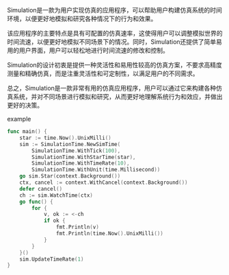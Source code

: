 Simulation是一款为用户实现仿真的应用程序，可以帮助用户构建仿真系统的时间环境，以便更好地模拟和研究各种情况下的行为和效果。

该应用程序的主要特点是具有可配置的仿真速率，这使得用户可以调整模拟世界的时间流速，以便更好地模拟不同场景下的情况。同时，Simulation还提供了简单易用的用户界面，用户可以轻松地进行时间流速的修改和控制。

Simulation的设计初衷是提供一种灵活性和易用性较高的仿真方案，不要求高精度测量和精确仿真，而是注重灵活性和可定制性，以满足用户的不同需求。

总之，Simulation是一款非常有用的仿真应用程序，用户可以通过它来构建各种仿真系统，并对不同场景进行模拟和研究，从而更好地理解系统行为和效应，并做出更好的决策。

example

```go
func main() {
    star := time.Now().UnixMilli()
    sim := SimulationTime.NewSimTime(
        SimulationTime.WithTick(100),
        SimulationTime.WithStarTime(star),
        SimulationTime.WithTimeRate(10),
        SimulationTime.WithUnit(time.Millisecond))
    go sim.Star(context.Background())
    ctx, cancel := context.WithCancel(context.Background())
    defer cancel()
    ch := sim.WatchTime(ctx)
    go func() {
        for {
            v, ok := <-ch
            if ok {
                fmt.Println(v)
                fmt.Println(time.Now().UnixMilli())
            }
        }
    }()
    sim.UpdateTimeRate(1)
}
```
